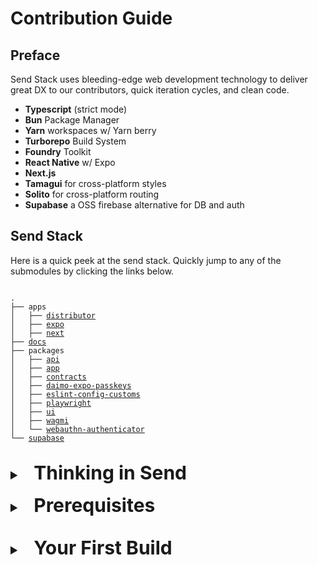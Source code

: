 <!-- markdownlint-disable MD033 -->

# Contribution Guide

## Preface

Send Stack uses bleeding-edge web development technology to deliver great DX to our contributors, quick iteration cycles, and clean code.

- **Typescript** (strict mode)
- **Bun** Package Manager
- **Yarn** workspaces w/ Yarn berry
- **Turborepo** Build System
- **Foundry** Toolkit
- **React Native** w/ Expo
- **Next.js**
- **Tamagui** for cross-platform styles
- **Solito** for cross-platform routing
- **Supabase** a OSS firebase alternative for DB and auth

## Send Stack

Here is a quick peek at the send stack. Quickly jump to any of the submodules by clicking the links below.

<pre>
<code>
.
├── apps
│   ├── <a href="https://github.com/0xsend/sendapp/tree/main/apps/distributor">distributor</a>
│   ├── <a href="https://github.com/0xsend/sendapp/tree/main/apps/expo">expo</a>
│   ├── <a href="https://github.com/0xsend/sendapp/tree/main/apps/next">next</a>
├── <a href="https://github.com/0xsend/sendapp/tree/main/docs">docs</a>
├── packages
│   ├── <a href="https://github.com/0xsend/sendapp/tree/main/packages/api">api</a>
│   ├── <a href="https://github.com/0xsend/sendapp/tree/main/packages/app">app</a>
│   ├── <a href="https://github.com/0xsend/sendapp/tree/main/packages/contracts">contracts</a>
│   ├── <a href="https://github.com/0xsend/sendapp/tree/main/packages/daimo-expo-passkeys">daimo-expo-passkeys</a>
│   ├── <a href="https://github.com/0xsend/sendapp/tree/main/packages/eslint-config-custom">eslint-config-customs</a>
│   ├── <a href="https://github.com/0xsend/sendapp/tree/main/packages/playwright">playwright</a>
│   ├── <a href="https://github.com/0xsend/sendapp/tree/main/packages/ui">ui</a>
│   ├── <a href="https://github.com/0xsend/sendapp/tree/main/packages/wagmi">wagmi</a>
│   └── <a href="https://github.com/0xsend/sendapp/tree/main/packages/webauthn-authenticator">webauthn-authenticator</a>
└── <a href="https://github.com/0xsend/sendapp/tree/main/supabase">supabase</a>
</code>
</pre>

<details padding="1rem 0">
<summary style="font-size:20px;font-weight: bold;"><h2 style="display:inline;padding:0 1rem;">Thinking in Send</h2></summary>

Here are some things to keep in mind about thee SEND philosophy when contributing
  <ul>
     <li>
      Simplicity over complexity (K.I.S.S)
     </li>
     <li>
     Don't repeat yourself (DRY)
     </li>
     <li>
     Write a test. Don't click the same button over and over
     </li>
     <li>
     Write once, Run everywhere
     </li>
   </ul>
</details>

<details style="padding: 1rem 0">
<summary style="font-size:20px;font-weight: bold;"><h2 style="display:inline;padding:0 1rem;">Prerequisites</h2></summary>

```console
git clone https://github.com/0xsend/sendapp.git && cd sendapp
```

### Tools

You'll need a basic understanding of JS tooling

Required JS Runtime: [Node >= 20.9.0](https://nodejs.org/en/download)

#### [Yarn Package Manager](https://yarnpkg.com/)

See [yarn package manager](https://yarnpkg.com/). We are using Yarn 4 with workspaces.

```console
corepack enable
```

#### [Turborepo](https://turbo.build/repo/docs/installing#install-globally)

```console
npm install turbo --global
```

#### [Foundry](https://book.getfoundry.sh/getting-started/installation)

Installation is easiest with `foundryup`

```console!
curl -L https://foundry.paradigm.xyz | bash
```

then in a new terminal run

```console
foundryup
```

#### [Bun](https://bunpkg.com/)

```console
curl -fsSL https://bun.sh/install | bash
```

#### Brew Bundle

Many other dependencies are installed via [Homebrew](https://brew.sh/). To install all dependencies, run from the
project root:

```console
brew bundle
```

</details>

<details style="padding: 1rem 0">
<summary style="font-size:20px;font-weight:bold;"><h2 style="display:inline;padding:0 1rem;">Your First Build<h2></summary>

<h3 style="font-size:20px;font-weight:bold;">Build Steps</h3>

To streamline the project setup and build process, we recommend using [Tilt](https://docs.tilt.dev/install.html). Tilt automates and optimizes the development cycle, making it faster and more efficient. Tilt is also used for CI, so using it locally ensures that your code will build and deploy correctly in the CI environment.

### Getting Started with Tilt

First, install Tilt by following the instructions on their [installation page](https://docs.tilt.dev/install.html). Once installed, you can proceed with the following steps:

#### 1. Initialize Project with Tilt

In the project root directory, run:

```console
tilt up
```

This command will start all the services defined in the [Tiltfile](/Tiltfile), building and deploying your application in a local development environment.

#### 2. Monitoring and Logs

You can monitor the build process and access logs directly through the Tilt UI. Simply navigate to `http://localhost:10350` in your web browser to view the status of your services.

#### 3. Making Changes

With Tilt, you can make changes to your codebase, and Tilt will automatically detect these changes, rebuild, and redeploy the affected services. This live update feature ensures that you always test against the latest version of your code.

#### 4. Shutting Down

Once you're done developing, you can shut down all services by pressing `Ctrl+C` in the terminal where you ran `tilt up`.

It will leave somethings running in the background. To stop all services, run `tilt down`.

```console
❯ tilt down
Loading Tiltfile at: /Users/bigboss/src/0xsend/sendapp/Tiltfile
Loading environment from .env
Loading environment from .env.local
local: sh -c "yarn supabase stop --no-backup\n    # can be removed once supabase stop --no-backup is fixed\n    docker volume ls --filter label=com.supabase.cli.project=send | awk 'NR>1 {print $2}' | xargs -I {} docker volume rm {}"
 → Stopping containers...
 → Stopped supabase local development setup.
 → Local data are backed up to docker volume. Use docker to show them: docker volume ls --filter label=com.supabase.cli.project=send
 → supabase_storage_send
local: yarn clean
 → Done in 0s 663ms
Successfully loaded Tiltfile (3.632166166s)
```

By leveraging Tilt, you can focus more on coding and less on the setup, significantly improving your development experience with the Send Stack.

</details>
